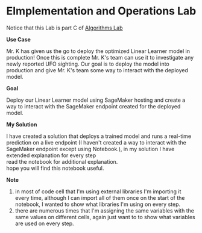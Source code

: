 # EImplementation and Operations Lab
Notice that this Lab is part C of <a href="https://github.com/ipetel/AWS_Certified_ML-acloud.guru/tree/master/CHAPTER%207%20-%20Algorithms/Algorithms%20Lab">Algorithms Lab</a>

**Use Case**

Mr. K has given us the go to deploy the optimized Linear Learner model in production! Once this is complete Mr. K's team can use it to investigate any newly reported UFO sighting. 
Our goal is to deploy the model into production and give Mr. K's team some way to interact with the deployed model. 

**Goal**

Deploy our Linear Learner model using SageMaker hosting and create a way to interact with the SageMaker endpoint created for the deployed model.


**My Solution**

I have created a solution that deploys a trained model and runs a real-time prediction on a live endpoint (I haven't created a way to interact with the SageMaker endpoint except using Notebook.), in my solution I have extended explanation for every step<br>
read the notebook for additional explanation.<br>
hope you will find this notebook useful.<br>

**Note**

1. in most of code cell that I'm using external libraries I'm importing it every time, although I can import all of them once on the start of the notebook, I wanted to show what libraries I'm using on every step.
2. there are numerous times that I'm assigning the same variables with the same values on different cells, again just want to to show what variables are used on every step.
